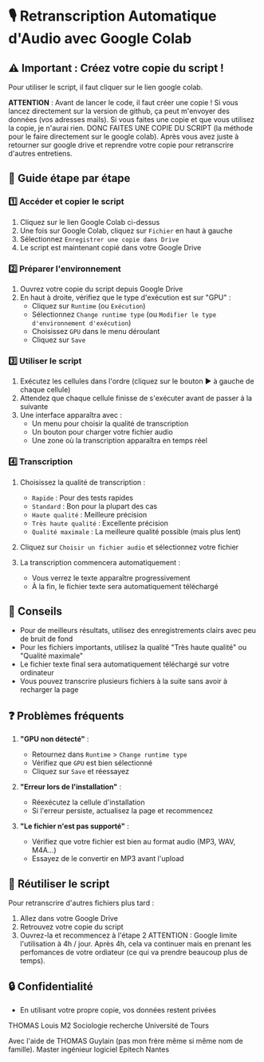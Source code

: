 # 🎙️ Retranscription Automatique d'Audio avec Google Colab

## ⚠️ Important : Créez votre copie du script !

Pour utiliser le script, il faut cliquer sur le lien google colab.

**ATTENTION** : Avant de lancer le code, il faut créer une copie ! Si vous lancez directement sur la version de github, ça peut m'envoyer des données (vos adresses mails). Si vous faites une copie et que vous utilisez la copie, je n'aurai rien. DONC FAITES UNE COPIE DU SCRIPT (la méthode pour le faire directement sur le google colab). Après vous avez juste à retourner sur google drive et reprendre votre copie pour retranscrire d'autres entretiens.

## 📝 Guide étape par étape

### 1️⃣ Accéder et copier le script
1. Cliquez sur le lien Google Colab ci-dessus
2. Une fois sur Google Colab, cliquez sur `Fichier` en haut à gauche
3. Sélectionnez `Enregistrer une copie dans Drive`
4. Le script est maintenant copié dans votre Google Drive

### 2️⃣ Préparer l'environnement
1. Ouvrez votre copie du script depuis Google Drive
2. En haut à droite, vérifiez que le type d'exécution est sur "GPU" :
   - Cliquez sur `Runtime` (ou `Exécution`)
   - Sélectionnez `Change runtime type` (ou `Modifier le type d'environnement d'exécution`)
   - Choisissez `GPU` dans le menu déroulant
   - Cliquez sur `Save`

### 3️⃣ Utiliser le script
1. Exécutez les cellules dans l'ordre (cliquez sur le bouton ▶️ à gauche de chaque cellule)
2. Attendez que chaque cellule finisse de s'exécuter avant de passer à la suivante
3. Une interface apparaîtra avec :
   - Un menu pour choisir la qualité de transcription
   - Un bouton pour charger votre fichier audio
   - Une zone où la transcription apparaîtra en temps réel

### 4️⃣ Transcription
1. Choisissez la qualité de transcription :
   - `Rapide` : Pour des tests rapides
   - `Standard` : Bon pour la plupart des cas
   - `Haute qualité` : Meilleure précision
   - `Très haute qualité` : Excellente précision
   - `Qualité maximale` : La meilleure qualité possible (mais plus lent)

2. Cliquez sur `Choisir un fichier audio` et sélectionnez votre fichier
3. La transcription commencera automatiquement :
   - Vous verrez le texte apparaître progressivement
   - À la fin, le fichier texte sera automatiquement téléchargé

## 📌 Conseils
- Pour de meilleurs résultats, utilisez des enregistrements clairs avec peu de bruit de fond
- Pour les fichiers importants, utilisez la qualité "Très haute qualité" ou "Qualité maximale"
- Le fichier texte final sera automatiquement téléchargé sur votre ordinateur
- Vous pouvez transcrire plusieurs fichiers à la suite sans avoir à recharger la page

## ❓ Problèmes fréquents

1. **"GPU non détecté"** :
   - Retournez dans `Runtime` > `Change runtime type`
   - Vérifiez que `GPU` est bien sélectionné
   - Cliquez sur `Save` et réessayez

2. **"Erreur lors de l'installation"** :
   - Réexécutez la cellule d'installation
   - Si l'erreur persiste, actualisez la page et recommencez

3. **"Le fichier n'est pas supporté"** :
   - Vérifiez que votre fichier est bien au format audio (MP3, WAV, M4A...)
   - Essayez de le convertir en MP3 avant l'upload

## 💾 Réutiliser le script
Pour retranscrire d'autres fichiers plus tard :
1. Allez dans votre Google Drive
2. Retrouvez votre copie du script
3. Ouvrez-la et recommencez à l'étape 2
ATTENTION : Google limite l'utilisation à 4h / jour. Après 4h, cela va continuer mais en prenant les perfomances de votre ordiateur (ce qui va prendre beaucoup plus de temps).

## 🔒 Confidentialité
- En utilisant votre propre copie, vos données restent privées


THOMAS Louis 
M2 Sociologie recherche
Université de Tours

Avec l'aide de THOMAS Guylain (pas mon frère même si même nom de famille).
Master ingénieur logiciel
Epitech Nantes
